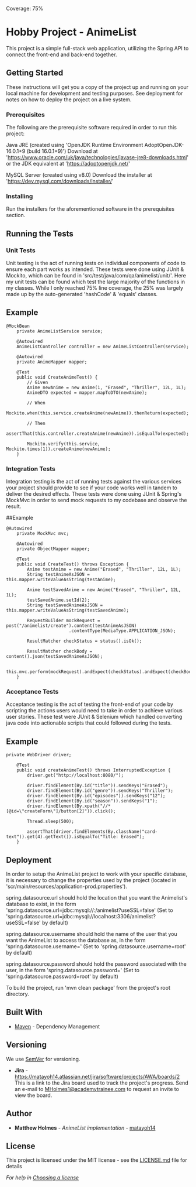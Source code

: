 Coverage: 75%
# Hobby Project - AnimeList

This project is a simple full-stack web application, utilizing the Spring API to connect the front-end and back-end together.

## Getting Started

These instructions will get you a copy of the project up and running on your local machine for development and testing purposes. See deployment for notes on how to deploy the project on a live system.

### Prerequisites

The following are the prerequisite software required in order to run this project:

Java JRE (created using 'OpenJDK Runtime Environment AdoptOpenJDK-16.0.1+9 (build 16.0.1+9)')
Download at 'https://www.oracle.com/uk/java/technologies/javase-jre8-downloads.html'
or the JDK equivalent at 'https://adoptopenjdk.net/'

MySQL Server (created using v8.0)
Download the installer at 'https://dev.mysql.com/downloads/installer/'

### Installing

Run the installers for the aforementioned software in the prerequisites section.

## Running the Tests

### Unit Tests
Unit testing is the act of running tests on individual components of code to ensure each part works as intended. These tests were done using JUnit & Mockito, which can be found in 'src/test/java/com/qa/animelist/unit/'. Here my unit tests can be found which test the large majority of the functions in my classes. While I only reached 75% line coverage, the 25% was largely made up by the auto-generated 'hashCode' & 'equals' classes.

## Example
```
@MockBean
	private AnimeListService service;

	@Autowired
	AnimeListController controller = new AnimeListController(service);

	@Autowired
	private AnimeMapper mapper;

	@Test
	public void CreateAnimeTest() {
		// Given
		Anime newAnime = new Anime(1, "Erased", "Thriller", 12L, 1L);
		AnimeDTO expected = mapper.mapToDTO(newAnime);

		// When
		Mockito.when(this.service.createAnime(newAnime)).thenReturn(expected);

		// Then
		assertThat(this.controller.createAnime(newAnime)).isEqualTo(expected);

		Mockito.verify(this.service, Mockito.times(1)).createAnime(newAnime);
	}
```

### Integration Tests
Integration testing is the act of running tests against the various services your project should provide to see if your code works well in tandem to deliver the desired effects. These tests were done using JUnit & Spring's MockMvc in order to send mock requests to my codebase and observe the result.

##Example
```
@Autowired
	private MockMvc mvc;
	
	@Autowired
	private ObjectMapper mapper;
	
	@Test
	public void CreateTest() throws Exception {
		Anime testAnime = new Anime("Erased", "Thriller", 12L, 1L);
		String testAnimeAsJSON = this.mapper.writeValueAsString(testAnime);
		
		Anime testSavedAnime = new Anime("Erased", "Thriller", 12L, 1L);
		testSavedAnime.setId(2);
		String testSavedAnimeAsJSON = this.mapper.writeValueAsString(testSavedAnime);
		
		RequestBuilder mockRequest = post("/animelist/create").content(testAnimeAsJSON)
						.contentType(MediaType.APPLICATION_JSON);
		
		ResultMatcher checkStatus = status().isOk();
		
		ResultMatcher checkBody = content().json(testSavedAnimeAsJSON);
		
		this.mvc.perform(mockRequest).andExpect(checkStatus).andExpect(checkBody);		
	}
```

### Acceptance Tests
Acceptance testing is the act of testing the front-end of your code by scripting the actions users would need to take in order to achieve various user stories. These test were JUnit & Selenium which handled converting java code into actionable scripts that could followed during the tests.

## Example
```
private WebDriver driver;
	
	@Test
	public void createAnimeTest() throws InterruptedException {
		driver.get("http://localhost:8080/");
		
		driver.findElement(By.id("title")).sendKeys("Erased");
		driver.findElement(By.id("genre")).sendKeys("Thriller");
		driver.findElement(By.id("episodes")).sendKeys("12");
		driver.findElement(By.id("season")).sendKeys("1");
		driver.findElement(By.xpath("//*[@id=\"createForm\"]/button[2]")).click();
		
		Thread.sleep(500);
		
		assertThat(driver.findElements(By.className("card-text")).get(4).getText()).isEqualTo("Title: Erased");
	}
```

## Deployment

In order to setup the AnimeList project to work with your specific database, it is necessary to change the properties used by the project (located in 'scr/main/resources/application-prod.properties').

spring.datasource.url should hold the location that you want the Animelist's database to exist, in the form 'spring.datasource.url=jdbc:mysql://<hostname>:<port>/animelist?useSSL=false' (Set to 'spring.datasource.url=jdbc:mysql://localhost:3306/animelist?useSSL=false' by default)
	
spring.datasource.username should hold the name of the user that you want the AnimeList to access the database as, in the form 'spring.datasource.username=<name>' (Set to 'spring.datasource.username=root' by default)
	
spring.datasource.password should hold the password associated with the user, in the form 'spring.datasource.password=<password>' (Set to 'spring.datasource.password=root' by default)
	
To build the project, run 'mvn clean package' from the project's root directory.

## Built With

* [Maven](https://maven.apache.org/) - Dependency Management

## Versioning

We use [SemVer](http://semver.org/) for versioning.
  
 * **Jira** - https://matayoh14.atlassian.net/jira/software/projects/AWA/boards/2
This is a link to the Jira board used to track the project's progress. Send an e-mail to  MHolmes1@academytrainee.com to request an invite to view the board.

## Author
* **Matthew Holmes** - *AnimeList implementation* - [matayoh14](https://github.com/matayoh14)

## License

This project is licensed under the MIT license - see the [LICENSE.md](LICENSE.md) file for details 

*For help in [Choosing a license](https://choosealicense.com/)*
